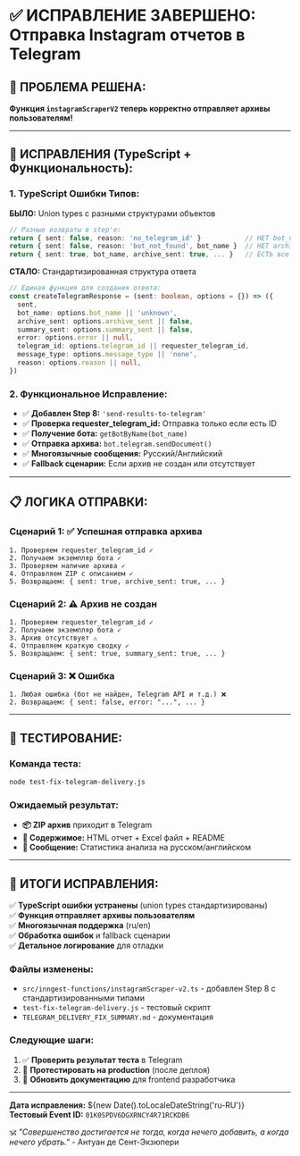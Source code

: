 # ✅ ИСПРАВЛЕНИЕ ЗАВЕРШЕНО: Отправка Instagram отчетов в Telegram

## 🎯 **ПРОБЛЕМА РЕШЕНА:**
**Функция `instagramScraperV2` теперь корректно отправляет архивы пользователям!**

---

## 🔧 **ИСПРАВЛЕНИЯ (TypeScript + Функциональность):**

### **1. TypeScript Ошибки Типов:**
**БЫЛО:** Union types с разными структурами объектов
```typescript
// Разные возвраты в step'е:
return { sent: false, reason: 'no_telegram_id' }           // НЕТ bot_name
return { sent: false, reason: 'bot_not_found', bot_name }  // НЕТ archive_sent
return { sent: true, bot_name, archive_sent: true, ... }   // ЕСТЬ все поля
```

**СТАЛО:** Стандартизированная структура ответа
```typescript
// Единая функция для создания ответа:
const createTelegramResponse = (sent: boolean, options = {}) => ({
  sent,
  bot_name: options.bot_name || 'unknown',
  archive_sent: options.archive_sent || false,
  summary_sent: options.summary_sent || false,
  error: options.error || null,
  telegram_id: options.telegram_id || requester_telegram_id,
  message_type: options.message_type || 'none',
  reason: options.reason || null,
})
```

### **2. Функциональное Исправление:**
- ✅ **Добавлен Step 8:** `'send-results-to-telegram'`
- ✅ **Проверка requester_telegram_id:** Отправка только если есть ID
- ✅ **Получение бота:** `getBotByName(bot_name)`
- ✅ **Отправка архива:** `bot.telegram.sendDocument()`
- ✅ **Многоязычные сообщения:** Русский/Английский
- ✅ **Fallback сценарии:** Если архив не создан или отсутствует

---

## 📋 **ЛОГИКА ОТПРАВКИ:**

### **Сценарий 1: ✅ Успешная отправка архива**
```
1. Проверяем requester_telegram_id ✓
2. Получаем экземпляр бота ✓
3. Проверяем наличие архива ✓
4. Отправляем ZIP с описанием ✓
5. Возвращаем: { sent: true, archive_sent: true, ... }
```

### **Сценарий 2: ⚠️ Архив не создан**
```
1. Проверяем requester_telegram_id ✓
2. Получаем экземпляр бота ✓
3. Архив отсутствует ⚠️
4. Отправляем краткую сводку ✓
5. Возвращаем: { sent: true, summary_sent: true, ... }
```

### **Сценарий 3: ❌ Ошибка**
```
1. Любая ошибка (бот не найден, Telegram API и т.д.) ❌
2. Возвращаем: { sent: false, error: "...", ... }
```

---

## 🧪 **ТЕСТИРОВАНИЕ:**

### **Команда теста:**
```bash
node test-fix-telegram-delivery.js
```

### **Ожидаемый результат:**
- **📦 ZIP архив** приходит в Telegram
- **📄 Содержимое:** HTML отчет + Excel файл + README
- **📱 Сообщение:** Статистика анализа на русском/английском

---

## 🎉 **ИТОГИ ИСПРАВЛЕНИЯ:**

✅ **TypeScript ошибки устранены** (union types стандартизированы)  
✅ **Функция отправляет архивы пользователям**  
✅ **Многоязычная поддержка** (ru/en)  
✅ **Обработка ошибок** и fallback сценарии  
✅ **Детальное логирование** для отладки  

### **Файлы изменены:**
- `src/inngest-functions/instagramScraper-v2.ts` - добавлен Step 8 с стандартизированными типами
- `test-fix-telegram-delivery.js` - тестовый скрипт
- `TELEGRAM_DELIVERY_FIX_SUMMARY.md` - документация

### **Следующие шаги:**
1. ✅ **Проверить результат теста** в Telegram
2. 🔄 **Протестировать на production** (после деплоя)
3. 📝 **Обновить документацию** для frontend разработчика

---

**Дата исправления:** ${new Date().toLocaleDateString('ru-RU')}  
**Тестовый Event ID:** `01K0SPDV6DGXRNCY4R71RCKDB6`  

🕉️ _"Совершенство достигается не тогда, когда нечего добавить, а когда нечего убрать."_ - Антуан де Сент-Экзюпери 